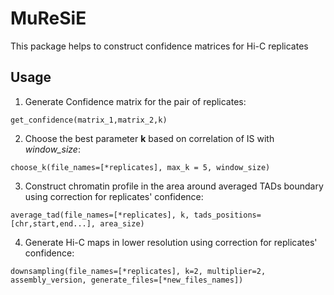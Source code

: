 # MuReSiE
This package helps to construct confidence matrices for Hi-C replicates

## Usage
1. Generate Confidence matrix for the pair of replicates:
```
get_confidence(matrix_1,matrix_2,k)
```
2. Choose the best parameter **k** based on correlation of IS with *window_size*:
```
choose_k(file_names=[*replicates], max_k = 5, window_size)
```
3. Construct chromatin profile in the area around averaged TADs boundary using correction for replicates' confidence:
```
average_tad(file_names=[*replicates], k, tads_positions=[chr,start,end...], area_size)
```
4. Generate Hi-C maps in lower resolution using correction for replicates' confidence:
```
downsampling(file_names=[*replicates], k=2, multiplier=2, assembly_version, generate_files=[*new_files_names])
```
